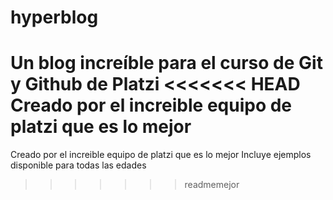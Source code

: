 # hyperblog
Un blog increíble para el curso de Git y Github de Platzi
<<<<<<< HEAD
Creado por el increible equipo de platzi que es lo mejor
=======
Creado por el increible equipo de platzi que es lo mejor
Incluye ejemplos
disponible para todas las edades
>>>>>>> readmemejor
